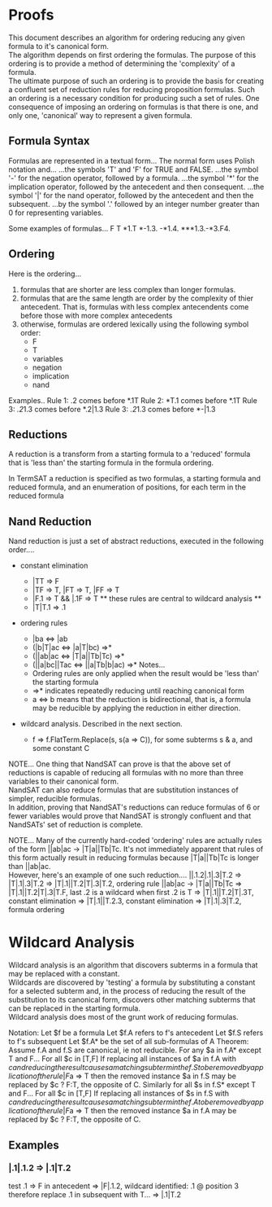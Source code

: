 # Proofs

This document describes an algorithm for ordering reducing any given formula to it's canonical form.  
The algorithm depends on first ordering the formulas.
The purpose of this ordering is to provide a method of determining the 'complexity' of a formula.  
The ultimate purpose of such an ordering is to provide the basis for 
creating a confluent set of reduction rules for reducing proposition formulas.
Such an ordering is a necessary condition for producing such a set of rules. 
One consequence of imposing an ordering on formulas is that there is one, 
and only one, 'canonical' way to represent a given formula.

## Formula Syntax

Formulas are represented in a textual form...
The normal form uses Polish notation and...
...the symbols 'T' and 'F' for TRUE and FALSE.
...the symbol '-' for the negation operator, followed by a formula. 
...the symbol '*' for the implication operator, followed by the antecedent and then consequent. 
...the symbol '|' for the nand operator, followed by the antecedent and then the subsequent. 
...by the symbol '.' followed by an integer number greater than 0 for representing variables.

Some examples of formulas...
F
T
*1.T
*-1.3.
-*1.4.
***1.3.-*3.F4.

## Ordering


Here is the ordering...
1) formulas that are shorter are less complex than longer formulas. 
2) formulas that are the same length are order by the complexity of thier antecedent.
	That is, formulas with less complex antecendents come before those with more complex antecedents
3) otherwise, formulas are ordered lexically using the following symbol order:
	- F
	- T
	- variables
	- negation
	- implication
	- nand

Examples..
Rule 1: .2 comes before *.1T 
Rule 2: *T.1 comes before *.1T 
Rule 3: *.2*1.3 comes before *.2|1.3
Rule 3: *.2*1.3 comes before *-|1.3

## Reductions
A reduction is a transform from a starting formula to a 'reduced' formula 
that is 'less than' the starting formula in the formula ordering.  

In TermSAT a reduction is specified as two formulas, a starting formula and reduced formula, 
and an enumeration of positions, for each term in the reduced formula
	
## Nand Reduction 
Nand reduction is just a set of abstract reductions, executed in the following order....

- constant elimination
	- |TT => F
	- |TF => T, |FT => T, |FF => T
	- |F.1 => T &&  |.1F => T ** these rules are central to wildcard analysis **
	- |T|T.1 => .1
	
- ordering rules
	- |ba <=> |ab
	- (|b|T|ac <=> |a|T|bc) =>*
	- (||ab|ac <=> |T|a||Tb|Tc) =>*
	- (||a|bc||Tac <=> ||a|Tb|b|ac) =>*
Notes...	
	- Ordering rules are only applied when the result would be 'less than' the starting formula
	- =>* indicates repeatedly reducing until reaching canonical form
	- a <=> b means that the reduction is bidirectional, that is, a formula may be reducible 
		by applying the reduction in either direction.
	
- wildcard analysis.  Described in the next section.  
	- f => f.FlatTerm.Replace(s, s(a => C)), for some subterms s & a, and some constant C

NOTE...
One thing that NandSAT can prove is that the above set of reductions is capable of reducing 
all formulas with no more than three variables to their canonical form.  
NandSAT can also reduce formulas that are substitution instances of simpler, reducible formulas.  
In addition, proving that NandSAT's reductions can reduce formulas of 6 or fewer variables 
would prove that NandSAT is strongly confluent and that NandSATs' set of reduction is complete.

NOTE...
Many of the currently hard-coded 'ordering' rules are actually rules of the form ||ab|ac -> |T|a||Tb|Tc.
It's not immediately apparent that rules of this form actually result in reducing formulas because 
|T|a||Tb|Tc is longer than ||ab|ac.  
However, here's an example of one such reduction....
||.1.2|.1|.3|T.2 => |T|.1|.3|T.2
=> |T|.1||T.2|T|.3|T.2, ordering rule ||ab|ac -> |T|a||Tb|Tc
=> |T|.1||T.2|T|.3|T.F, last .2 is a wildcard when first .2 is T
=> |T|.1||T.2|T|.3T, constant elimination
=> |T|.1||T.2.3, constant elimination
=> |T|.1|.3|T.2, formula ordering
	
# Wildcard Analysis

Wildcard analysis is an algorithm that discovers subterms in a formula that may be replaced with a constant.  
Wildcards are discovered by 'testing' a formula by substituting a constant for a selected subterm and, 
in the process of reducing the result of the substitution to its canonical form, 
discovers other matching subterms that can be replaced in the starting formula.  
Wildcard analysis does most of the grunt work of reducing formulas.

Notation:
 Let $f be a formula
 Let $f.A refers to f's antecedent
 Let $f.S refers to f's subsequent
 Let $f.A* be the set of all sub-formulas of A
Theorem:
 Assume f.A and f.S are canonical, ie not reducible.
 For any $a in f.A* except T and F...
     For all $c in [T,F]
         If
             replacing all instances of $a in f.A with $c and reducing the result 
			 causes a matching subterm in the f.S to be removed by application of the rule |F$a => T
         then
             the removed instance $a in f.S may be replaced by $c ? F:T, the opposite of C.
 Similarly for all $s in f.S* except T and F...
     For all $c in [T,F]
         If
             replacing all instances of $s in f.S with $c and reducing the result 
			 causes a matching subterm in the f.A to be removed by application of the rule |F$a => T
         then
             the removed instance $a in f.A may be replaced by $c ? F:T, the opposite of C.

## Examples

### |.1|.1.2 => |.1|T.2
test .1 => F in antecedent
=> |F|.1.2, wildcard identified: .1 @ position 3
therefore replace .1 in subsequent with T...
=> |.1|T.2 

